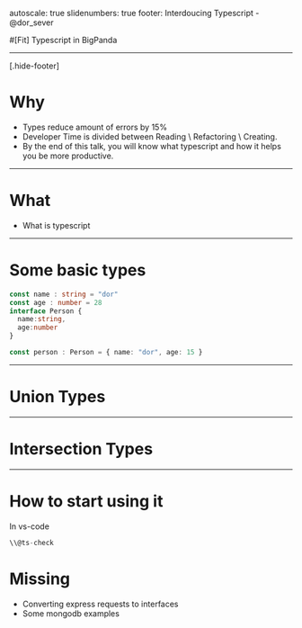 autoscale: true
slidenumbers: true
footer: Interdoucing Typescript - @dor_sever


#[Fit] Typescript in BigPanda

---

[.hide-footer]

# Why

* Types reduce amount of errors by 15%
* Developer Time is divided between Reading \ Refactoring \ Creating. 
* By the end of this talk, you will know what typescript and how it helps you be more productive.

---

# What

* What is typescript


---


# Some basic types
```typescript
const name : string = "dor"
const age : number = 28
interface Person {
  name:string,
  age:number
}

const person : Person = { name: "dor", age: 15 }
```

---

# Union Types 



---

# Intersection Types


---

# How to start using it

In vs-code
```typescript
\\@ts-check

```


# Missing

* Converting express requests to interfaces
* Some mongodb examples
